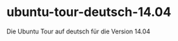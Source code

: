 ubuntu-tour-deutsch-14.04
=========================

Die Ubuntu Tour auf deutsch für die Version 14.04

